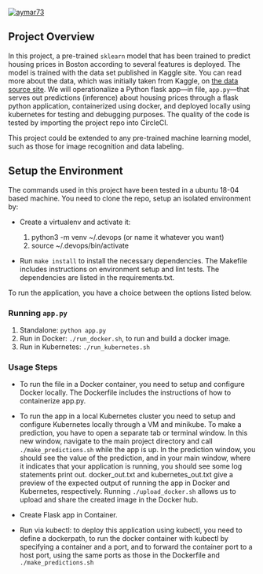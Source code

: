 [![aymar73](https://circleci.com/gh/aymar73/project-ml-microservice-kubernetes.svg?style=svg)](https://github.com/aymar73/project-ml-microservice-kubernetes/tree/master)

## Project Overview


In this project, a pre-trained `sklearn` model that has been trained to predict housing prices in Boston according to several features is deployed. The model is trained with the data set published in Kaggle site. You can read more about the data, which was initially taken from Kaggle, on [the data source site](https://www.kaggle.com/c/boston-housing). We will operationalize a Python flask app—in file, `app.py`—that serves out predictions (inference) about housing prices through a flask python application, containerized using docker, and deployed locally using kubernetes for testing and debugging purposes. The quality of the code is tested by importing the project repo into CircleCI.

This project could be extended to any pre-trained machine learning model, such as those for image recognition and data labeling.

## Setup the Environment

The commands used in this project have been tested in a ubuntu 18-04 based machine. You need to clone the repo, setup an isolated environment by:

* Create a virtualenv and activate it:
  1. python3 -m venv ~/.devops (or name it whatever you want)
  2. source ~/.devops/bin/activate
  
* Run `make install` to install the necessary dependencies. The Makefile includes instructions on environment setup and lint tests. The dependencies are listed in the requirements.txt.

To run the application, you have a choice between the options listed below.

### Running `app.py`

1. Standalone:  `python app.py`
2. Run in Docker:  `./run_docker.sh`, to run and build a docker image.
3. Run in Kubernetes:  `./run_kubernetes.sh`

### Usage Steps

* To run the file in a Docker container, you need to setup and configure Docker locally. The Dockerfile includes the instructions of how to containerize app.py.

* To run the app in a local Kubernetes cluster you need to setup and configure Kubernetes locally through a VM and minikube. To make a prediction, you have to open a separate tab or terminal window. In this new window, navigate to the main project directory and call `./make_predictions.sh` while the app is up. In the prediction window, you should see the value of the prediction, and in your main window, where it indicates that your application is running, you should see some log statements print out. docker_out.txt and kubernetes_out.txt give a preview of the expected output of running the app in Docker and Kubernetes, respectively. Running `./upload_docker.sh` allows us to upload and share the created image in the Docker hub.

* Create Flask app in Container.

* Run via kubectl: to deploy this application using kubectl, you need to define a dockerpath, to run the docker container with kubectl by specifying a container and a port, and to forward the container port to a host port, using the same ports as those in the Dockerfile and `./make_predictions.sh`

